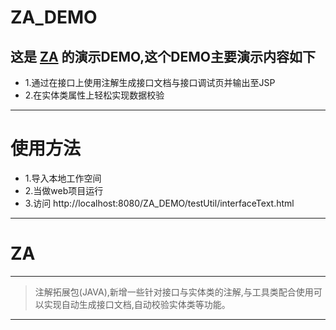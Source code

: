 # ZA_DEMO
## 这是 [ZA](https://github.com/342535324/ZA) 的演示DEMO,这个DEMO主要演示内容如下
* 1.通过在接口上使用注解生成接口文档与接口调试页并输出至JSP
* 2.在实体类属性上轻松实现数据校验
---
# 使用方法
* 1.导入本地工作空间
* 2.当做web项目运行
* 3.访问 http://localhost:8080/ZA_DEMO/testUtil/interfaceText.html 
---
# ZA
---
> 注解拓展包(JAVA),新增一些针对接口与实体类的注解,与工具类配合使用可以实现自动生成接口文档,自动校验实体类等功能。
---


